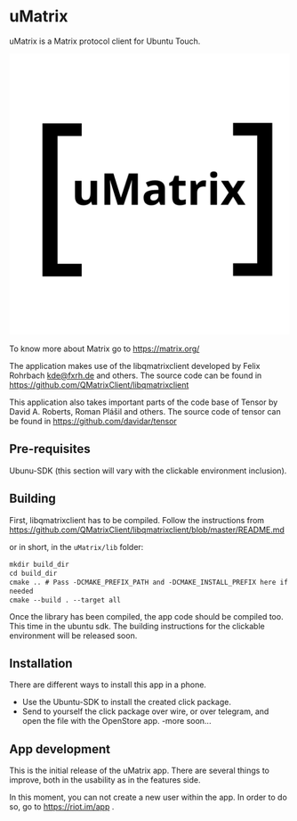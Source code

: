 # uMatrix
uMatrix is a Matrix protocol client for Ubuntu Touch.

![](uMatrix/logo.svg)

To know more about Matrix go to https://matrix.org/

The application makes use of the libqmatrixclient developed by Felix Rohrbach kde@fxrh.de and others. The source code can be found in https://github.com/QMatrixClient/libqmatrixclient

This application also takes important parts of the code base of Tensor by David A. Roberts, Roman Plášil and others. The source code of tensor can be found in https://github.com/davidar/tensor

## Pre-requisites
Ubunu-SDK (this section will vary with the clickable environment inclusion).

## Building
First, libqmatrixclient has to be compiled. Follow the instructions from https://github.com/QMatrixClient/libqmatrixclient/blob/master/README.md

or in short, in the `uMatrix/lib` folder:

```
mkdir build_dir
cd build_dir
cmake .. # Pass -DCMAKE_PREFIX_PATH and -DCMAKE_INSTALL_PREFIX here if needed
cmake --build . --target all
```

Once the library has been compiled, the app code should be compiled too. This time in the ubuntu sdk. The building instructions for the clickable environment will be released soon.


## Installation
There are different ways to install this app in a phone.

- Use the Ubuntu-SDK to install the created click package.
- Send to yourself the click package over wire, or over telegram, and open the file with the OpenStore app.
-more soon...

## App development
This is the initial release of the uMatrix app. There are several things to improve, both in the usability as in the features side.

In this moment, you can not create a new user within the app. In order to do so, go to https://riot.im/app .
